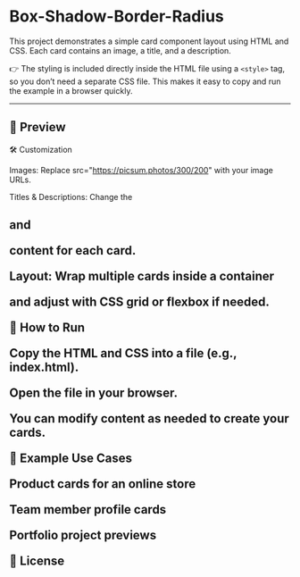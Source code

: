 # Box-Shadow-Border-Radius
This project demonstrates a simple card component layout using HTML and CSS. Each card contains an image, a title, and a description.  

👉 The styling is included directly inside the HTML file using a `<style>` tag, so you don’t need a separate CSS file. This makes it easy to copy and run the example in a browser quickly.

---

## 📸 Preview
🛠️ Customization

Images: Replace src="https://picsum.photos/300/200" with your image URLs.

Titles & Descriptions: Change the <h2> and <p> content for each card.

Layout: Wrap multiple cards inside a container <div> and adjust with CSS grid or flexbox if needed.

🚀 How to Run

Copy the HTML and CSS into a file (e.g., index.html).

Open the file in your browser.

You can modify content as needed to create your cards.

📌 Example Use Cases

Product cards for an online store

Team member profile cards

Portfolio project previews

📄 License
